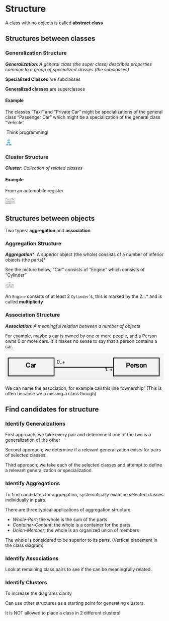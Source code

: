 <!-- Mathias Andresen - 26-09-2018 -->

# Structure

A class with no objects is called **abstract class**

## Structures between classes

### Generalization Structure

***Generalization***: *A general class (the super class) describes properties common to a group of 			specialized classes (the subclasses)*



**Specialized Classes** are subclasses

**Generalized classes** are superclasses

#### Example

The classes “Taxi” and “Private Car” might be specializations of the general class “Passenger Car” which might be a specialization of the general class “Vehicle”

​	Think programming!

<img src="images/1537899317912.png" height="20em"></img>



### Cluster Structure

***Cluster***: *Collection of related classes*

#### Example 

From an automobile register

<img src="images/1537900467254.png" height="20em">



## Structures between objects

Two types: **aggregation** and **association**.

### Aggregation Structure

***Aggregation****: A superior object (the whole) consists of a number of inferior objects (the parts)*

See the picture below, “Car” consists of “Engine” which consists of “Cylinder”

<img src="images/1537900962515.png" height="20em">

An `Engine` consists of at least 2 `Cylinder`'s, this is marked by the $2...*$ and is called **multiplicity**

### Association Structure

***Association***: *A meaningful relation between a number of objects*

For example, maybe a car is owned by one or more people, and a Person owns 0 or more cars. It It makes no sense to say that a person contains a car.

![1537901657585](images/1537901657585.png)

We can name the association, for example call this line “ownership” (This is often because we a missing a class though)



## Find candidates for structure

### Identify Generalizations

First approach; we take every pair and determine if one of the two is a generalization of the other

Second approach; we determine if a relevant generalization exists for pairs of selected classes.

Third approach; we take each of the selected classes and attempt to define a relevant generalization or specialization.

### Identify Aggregations

To find candidates for aggregation, systematically examine selected classes individually in pairs.

There are three typical applications of aggregation structure:

* *Whole-Part*; the whole is the sum of the parts
* *Container-Content*; the whole is a container for the parts
* *Union-Member*; the whole is an organized union of members

The whole is considered to be superior to its parts. (Vertical placement in the class diagram)

### Identify Associations

Look at remaining class pairs to see if the can be meaningfully related.

### Identify Clusters

To increase the diagrams clarity

Can use other structures as a starting point for generating clusters.

It is NOT allowed to place a class in 2 different clusters!

